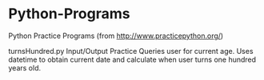 # Python-Programs

Python Practice Programs (from http://www.practicepython.org/)

turnsHundred.py
  Input/Output Practice
  Queries user for current age. Uses datetime to obtain current date and calculate when user turns one hundred years old.
